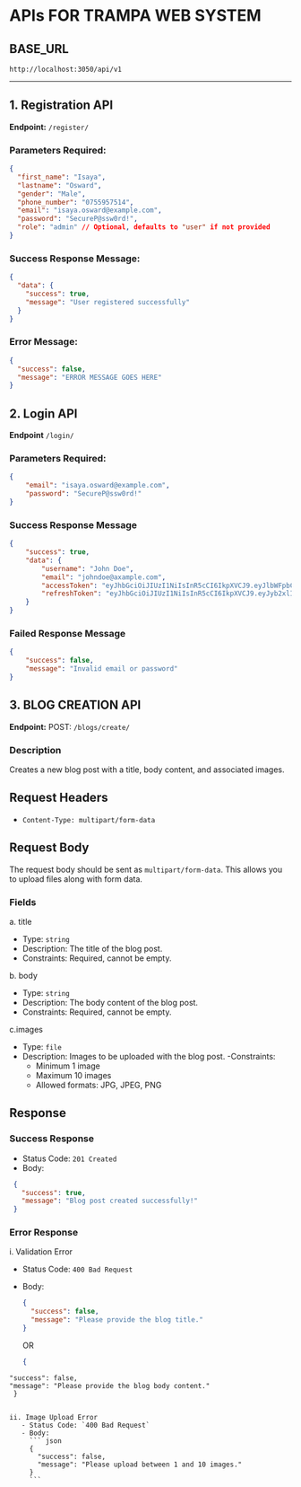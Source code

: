 # APIs FOR TRAMPA WEB SYSTEM

## BASE_URL
`http://localhost:3050/api/v1`

---

## 1. Registration API

**Endpoint:** `/register/`

### **Parameters Required:**

```json
{
  "first_name": "Isaya",
  "lastname": "Osward",
  "gender": "Male",
  "phone_number": "0755957514",
  "email": "isaya.osward@example.com",
  "password": "SecureP@ssw0rd!",
  "role": "admin" // Optional, defaults to "user" if not provided
}

```
### Success Response Message:
```json
{
  "data": {
    "success": true,
    "message": "User registered successfully"
  }
}
```

### Error Message:
```json
{
  "success": false,
  "message": "ERROR MESSAGE GOES HERE"
}
```

## 2. Login API
**Endpoint** `/login/`
### **Parameters Required:**
```json
{
	"email": "isaya.osward@example.com",
 	"password": "SecureP@ssw0rd!"
}
```

### **Success Response Message**
```json
{
    "success": true,
    "data": {
        "username": "John Doe",
        "email": "johndoe@axample.com",
        "accessToken": "eyJhbGciOiJIUzI1NiIsInR5cCI6IkpXVCJ9.eyJlbWFpbCI6ImpvaG5kb2VAYXhhbXBsZS5jb20iLCJyb2xlIjoidXNlciIsImlhdCI6MTcyNDI2MTIxMSwiZXhwIjoxNzI0MjYyMTExfQ.LUgp5Gp3DUsa9PkE5UOnjgE7RMDUBzCYqgsnrjU3iaE",
        "refreshToken": "eyJhbGciOiJIUzI1NiIsInR5cCI6IkpXVCJ9.eyJyb2xlIjoidXNlciIsImlhdCI6MTcyNDI2MTIxMSwiZXhwIjoxNzI0MzQ3NjExfQ.eAp9j1-Ashw-GWXxmd5TVYbZOaAu-mV3P2zfYFmVfN8"
    }
}
```

### **Failed Response Message**
```json
{
    "success": false,
    "message": "Invalid email or password"
}
```


## 3. BLOG CREATION API

**Endpoint:** POST:  `/blogs/create/`

### Description
Creates a new blog post with a title, body content, and associated images.

## Request Headers
- ```Content-Type: multipart/form-data```


## Request Body
The request body should be sent as `multipart/form-data`. 
This allows you to upload files along with form data.

### Fields

a. title
   - Type: `string`
   - Description: The title of the blog post.
   - Constraints: Required, cannot be empty.

b. body
   - Type: `string`
   - Description: The body content of the blog post.
   - Constraints: Required, cannot be empty.

c.images
   - Type: `file`
   - Description: Images to be uploaded with the blog post.
   -Constraints: 
     - Minimum 1 image
     - Maximum 10 images
     - Allowed formats: JPG, JPEG, PNG


## Response
### Success Response

- Status Code: `201 Created`
- Body:
 ```json
  {
    "success": true,
    "message": "Blog post created successfully!"
  }
  ```

### Error Response

i. Validation Error

   - Status Code: `400 Bad Request`
   - Body:
     ```json
     {
       "success": false,
       "message": "Please provide the blog title."
     }
     ```
     OR
     
     ```json
     {
	"success": false,
	"message": "Please provide the blog body content."
     }
```

ii. Image Upload Error
   - Status Code: `400 Bad Request`
   - Body:
     ``` json
     {
       "success": false,
       "message": "Please upload between 1 and 10 images."
     }
     ```
